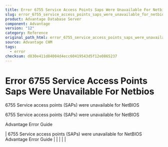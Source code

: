 ```yaml
---
title: Error 6755 Service Access Points Saps Were Unavailable For Netbios
slug: error_6755_service_access_points_saps_were_unavailable_for_netbios
product: Advantage Database Server
component: Advantage
version: "12"
category: Reference
original_path_html: error_6755_service_access_points_saps_were_unavailable_for_netbios.htm
source: Advantage CHM
tags:
  - error
checksum: d830e411d84004d4ecc60419543d5f12e0865237
---
```


# Error 6755 Service Access Points Saps Were Unavailable For Netbios

6755 Service access points (SAPs) were unavailable for NetBIOS

6755 Service access points (SAPs) were unavailable for NetBIOS

Advantage Error Guide

| 6755 Service access points (SAPs) were unavailable for NetBIOS  Advantage Error Guide |  |  |  |  |
